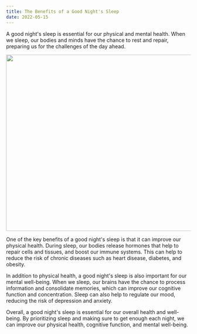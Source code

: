 ```yaml
---
title: The Benefits of a Good Night's Sleep
date: 2022-05-15
---
```


<script>
import Image from '$lib/Image.svelte'
</script>

A good night's sleep is essential for our physical and mental health. When we sleep, our bodies and minds have the chance to rest and repair, preparing us for the challenges of the day ahead.

<Image src="/img/sleep-v5-720x.webp" srcset="/img/sleep-v5-1440x.webp 2x" width="720" height="480" caption="When we sleep, our brains have the chance to process information and consolidate memories." />

One of the key benefits of a good night's sleep is that it can improve our physical health. During sleep, our bodies release hormones that help to repair cells and tissues, and boost our immune systems. This can help to reduce the risk of chronic diseases such as heart disease, diabetes, and obesity.

In addition to physical health, a good night's sleep is also important for our mental well-being. When we sleep, our brains have the chance to process information and consolidate memories, which can improve our cognitive function and concentration. Sleep can also help to regulate our mood, reducing the risk of depression and anxiety.

Overall, a good night's sleep is essential for our overall health and well-being. By prioritizing sleep and making sure to get enough each night, we can improve our physical health, cognitive function, and mental well-being.
